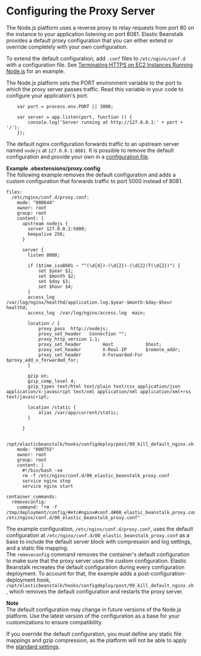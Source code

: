 # Configuring the Proxy Server<a name="nodejs-platform-proxy"></a>

The Node\.js platform uses a reverse proxy to relay requests from port 80 on the instance to your application listening on port 8081\. Elastic Beanstalk provides a default proxy configuration that you can either extend or override completely with your own configuration\.

To extend the default configuration, add `.conf` files to `/etc/nginx/conf.d` with a configuration file\. See [Terminating HTTPS on EC2 Instances Running Node\.js](https-singleinstance-nodejs.md) for an example\.

The Node\.js platform sets the PORT environment variable to the port to which the proxy server passes traffic\. Read this variable in your code to configure your application's port\.

```
    var port = process.env.PORT || 3000;

    var server = app.listen(port, function () {
        console.log('Server running at http://127.0.0.1:' + port + '/');
    });
```

The default nginx configuration forwards traffic to an upstream server named `nodejs` at `127.0.0.1:8081`\. It is possible to remove the default configuration and provide your own in a [configuration file](ebextensions.md)\.

**Example \.ebextensions/proxy\.config**  
The following example removes the default configuration and adds a custom configuration that forwards traffic to port 5000 instead of 8081\.  

```
files:
  /etc/nginx/conf.d/proxy.conf:
    mode: "000644"
    owner: root
    group: root
    content: |
      upstream nodejs {
        server 127.0.0.1:5000;
        keepalive 256;
      }

      server {
        listen 8080;

        if ($time_iso8601 ~ "^(\d{4})-(\d{2})-(\d{2})T(\d{2})") {
            set $year $1;
            set $month $2;
            set $day $3;
            set $hour $4;
        }
        access_log /var/log/nginx/healthd/application.log.$year-$month-$day-$hour healthd;
        access_log  /var/log/nginx/access.log  main;

        location / {
            proxy_pass  http://nodejs;
            proxy_set_header   Connection "";
            proxy_http_version 1.1;
            proxy_set_header        Host            $host;
            proxy_set_header        X-Real-IP       $remote_addr;
            proxy_set_header        X-Forwarded-For $proxy_add_x_forwarded_for;
        }

        gzip on;
        gzip_comp_level 4;
        gzip_types text/html text/plain text/css application/json application/x-javascript text/xml application/xml application/xml+rss text/javascript;

        location /static {
            alias /var/app/current/static;
        }

      }

  /opt/elasticbeanstalk/hooks/configdeploy/post/99_kill_default_nginx.sh:
    mode: "000755"
    owner: root
    group: root
    content: |
      #!/bin/bash -xe
      rm -f /etc/nginx/conf.d/00_elastic_beanstalk_proxy.conf
      service nginx stop 
      service nginx start

container_commands:
  removeconfig:
    command: "rm -f /tmp/deployment/config/#etc#nginx#conf.d#00_elastic_beanstalk_proxy.conf /etc/nginx/conf.d/00_elastic_beanstalk_proxy.conf"
```
The example configuration, `/etc/nginx/conf.d/proxy.conf`, uses the default configuration at `/etc/nginx/conf.d/00_elastic_beanstalk_proxy.conf` as a base to include the default server block with compression and log settings, and a static file mapping\.  
The `removeconfig` command removes the container's default configuration to make sure that the proxy server uses the custom configuration\. Elastic Beanstalk recreates the default configuration during every configuration deployment\. To account for that, the example adds a post\-configuration\-deployment hook, `/opt/elasticbeanstalk/hooks/configdeploy/post/99_kill_default_nginx.sh`, which removes the default configuration and restarts the proxy server\.

**Note**  
The default configuration may change in future versions of the Node\.js platform\. Use the latest version of the configuration as a base for your customizations to ensure compatibility\.

If you override the default configuration, you must define any static file mappings and gzip compression, as the platform will not be able to apply the [standard settings](create_deploy_nodejs.container.md#nodejs-namespaces)\.